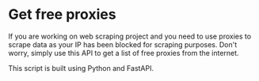 # Get free proxies
If you are working on web scraping project and you need to use proxies to scrape data as your IP has been blocked for scraping purposes. Don't worry, simply use this API to get a list of free proxies from the internet.

This script is built using Python and FastAPI.
